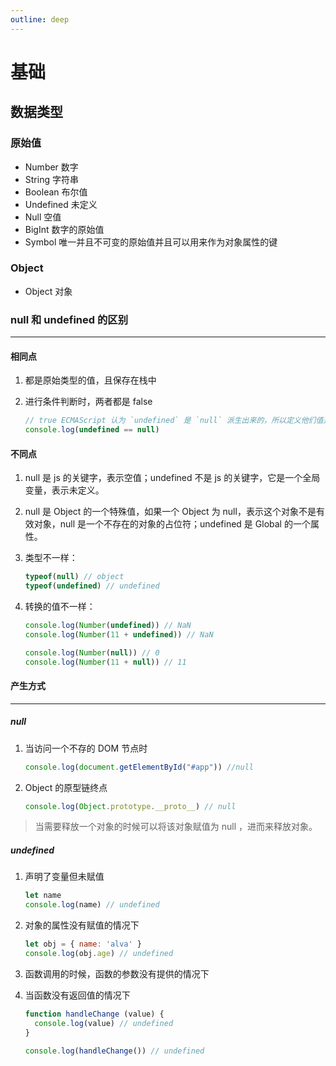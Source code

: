 ```yaml
---
outline: deep
---
```


# 基础

## 数据类型

### 原始值

- Number 数字
- String 字符串
- Boolean 布尔值
- Undefined 未定义
- Null 空值
- BigInt 数字的原始值
- Symbol 唯一并且不可变的原始值并且可以用来作为对象属性的键

### Object

- Object 对象

### null 和 undefined 的区别

---

#### 相同点

1. 都是原始类型的值，且保存在栈中
2. 进行条件判断时，两者都是 false

    ```js
    // true ECMAScript 认为 `undefined` 是 `null` 派生出来的，所以定义他们值是相同的
    console.log(undefined == null)
    ```

#### 不同点

1. null 是 js 的关键字，表示空值；undefined 不是 js 的关键字，它是一个全局变量，表示未定义。
2. null 是 Object 的一个特殊值，如果一个 Object 为 null，表示这个对象不是有效对象，null 是一个不存在的对象的占位符；undefined 是 Global 的一个属性。
3. 类型不一样：

    ```js
    typeof(null) // object
    typeof(undefined) // undefined
    ```

4. 转换的值不一样：

    ```js
    console.log(Number(undefined)) // NaN
    console.log(Number(11 + undefined)) // NaN

    console.log(Number(null)) // 0
    console.log(Number(11 + null)) // 11
    ```

#### 产生方式

---

##### null

1. 当访问一个不存的 DOM 节点时

    ```js
    console.log(document.getElementById("#app")) //null
    ```

2. Object 的原型链终点

    ```js
    console.log(Object.prototype.__proto__) // null
    ```

> 当需要释放一个对象的时候可以将该对象赋值为 null ，进而来释放对象。

##### undefined

1. 声明了变量但未赋值

    ```js
    let name
    console.log(name) // undefined
    ```

2. 对象的属性没有赋值的情况下

    ```js
    let obj = { name: 'alva' }
    console.log(obj.age) // undefined
    ```

3. 函数调用的时候，函数的参数没有提供的情况下

4. 当函数没有返回值的情况下

    ```js
    function handleChange (value) {
      console.log(value) // undefined
    }

    console.log(handleChange()) // undefined
    ```
